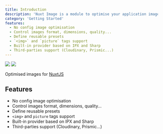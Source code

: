 ```yaml
---
title: Introduction
description: 'Nuxt Image is a module to optimise your application images.'
category: 'Getting Started'
features:
  - No config image optimisation
  - Control images format, dimensions, quality...
  - Define reusable presets
  - `<img>` and `picture` tags support
  - Built-in provider based on IPX and Sharp
  - Third-parties support (Cloudinary, Prismic...)
---
```


<img src="/preview.png" placeholder class="light-img" />
<img src="/preview-dark.png" placeholder class="dark-img" />

Optimised images for [NuxtJS](https://nuxtjs.org)

## Features

- No config image optimisation
- Control images format, dimensions, quality...
- Define reusable presets
- `<img>` and `picture` tags support
- Built-in provider based on IPX and Sharp
- Third-parties support (Cloudinary, Prismic...)
